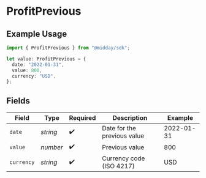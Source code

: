# ProfitPrevious

## Example Usage

```typescript
import { ProfitPrevious } from "@midday/sdk";

let value: ProfitPrevious = {
  date: "2022-01-31",
  value: 800,
  currency: "USD",
};
```

## Fields

| Field                       | Type                        | Required                    | Description                 | Example                     |
| --------------------------- | --------------------------- | --------------------------- | --------------------------- | --------------------------- |
| `date`                      | *string*                    | :heavy_check_mark:          | Date for the previous value | 2022-01-31                  |
| `value`                     | *number*                    | :heavy_check_mark:          | Previous value              | 800                         |
| `currency`                  | *string*                    | :heavy_check_mark:          | Currency code (ISO 4217)    | USD                         |